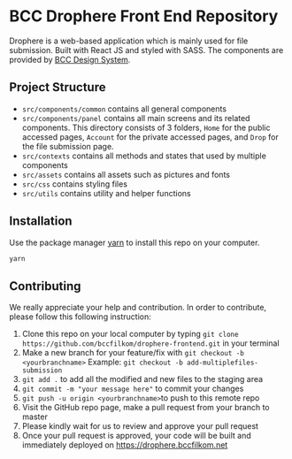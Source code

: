 # BCC Drophere Front End Repository

Drophere is a web-based application which is mainly used for file submission. Built with React JS and styled with SASS. The components are provided by [BCC Design System](https://github.com/bccfilkom/designsystem). 

## Project Structure
- ``src/components/common`` contains all general components
- ``src/components/panel`` contains all main screens and its related components. This directory consists of 3 folders, ``Home`` for the public accessed pages, ``Account`` for the private accessed pages, and ``Drop`` for the file submission page.
- ``src/contexts`` contains all methods and states that used by multiple components
- ``src/assets`` contains all assets such as pictures and fonts
- ``src/css`` contains styling files
- ``src/utils`` contains utility and helper functions

## Installation

Use the package manager [yarn](https://yarnpkg.com/) to install this repo on your computer.

```bash
yarn
```

## Contributing
We really appreciate your help and contribution. In order to contribute, please follow this following instruction:
1. Clone this repo on your local computer by typing `git clone https://github.com/bccfilkom/drophere-frontend.git` in your terminal
2. Make a new branch for your feature/fix with ``git checkout -b <yourbranchname>`` Example: ``git checkout -b add-multiplefiles-submission``
3. `git add .` to add all the modified and new files to the staging area
4. `git commit -m "your message here"` to commit your changes
5. `git push -u origin <yourbranchname>`to push to this remote repo
6. Visit the GitHub repo page, make a pull request from your branch to master
7. Please kindly wait for us to review and approve your pull request
8. Once your pull request is approved, your code will be built and immediately deployed on https://drophere.bccfilkom.net
